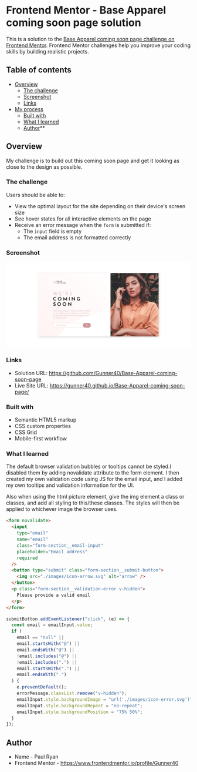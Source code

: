 # Frontend Mentor - Base Apparel coming soon page solution

This is a solution to the [Base Apparel coming soon page challenge on Frontend Mentor](https://www.frontendmentor.io/challenges/base-apparel-coming-soon-page-5d46b47f8db8a7063f9331a0). Frontend Mentor challenges help you improve your coding skills by building realistic projects.

## Table of contents

- [Overview](#overview)
  - [The challenge](#the-challenge)
  - [Screenshot](#screenshot)
  - [Links](#links)
- [My process](#my-process)
  - [Built with](#built-with)
  - [What I learned](#what-i-learned)
  - [Author](#author)\*\*

## Overview

My challenge is to build out this coming soon page and get it looking as close to the design as possible.

### The challenge

Users should be able to:

- View the optimal layout for the site depending on their device's screen size
- See hover states for all interactive elements on the page
- Receive an error message when the `form` is submitted if:
  - The `input` field is empty
  - The email address is not formatted correctly

### Screenshot

![](./Screenshot-Base-Apparel-coming-soon-page.png)

### Links

- Solution URL: https://github.com/Gunner40/Base-Apparel-coming-soon-page
- Live Site URL: https://gunner40.github.io/Base-Apparel-coming-soon-page/

### Built with

- Semantic HTML5 markup
- CSS custom properties
- CSS Grid
- Mobile-first workflow

### What I learned

The default browser validation bubbles or tooltips cannot be styled.I disabled them by adding novalidate attribute to the form element. I then created my own validation code using JS for the email input, and I added my own tooltips and validation information for the UI.

Also when using the html picture element, give the img element a class or classes, and add all styling to this/these classes. The styles will then be applied to whichever image the browser uses.

```html
<form novalidate>
  <input
    type="email"
    name="email"
    class="form-section__email-input"
    placeholder="Email address"
    required
  />
  <button type="submit" class="form-section__submit-button">
    <img src="./images/icon-arrow.svg" alt="arrow" />
  </button>
  <p class="form-section__validation-error v-hidden">
    Please provide a valid email
  </p>
</form>
```

```js
submitButton.addEventListener("click", (e) => {
  const email = emailInput.value;
  if (
    email == "null" ||
    email.startsWith("@") ||
    email.endsWith("@") ||
    !email.includes("@") ||
    !email.includes(".") ||
    email.startsWith(".") ||
    email.endsWith(".")
  ) {
    e.preventDefault();
    errorMessage.classList.remove("v-hidden");
    emailInput.style.backgroundImage = "url('./images/icon-error.svg')";
    emailInput.style.backgroundRepeat = "no-repeat";
    emailInput.style.backgroundPosition = "75% 50%";
  }
});
```

## Author

- Name - Paul Ryan
- Frontend Mentor - https://www.frontendmentor.io/profile/Gunner40
